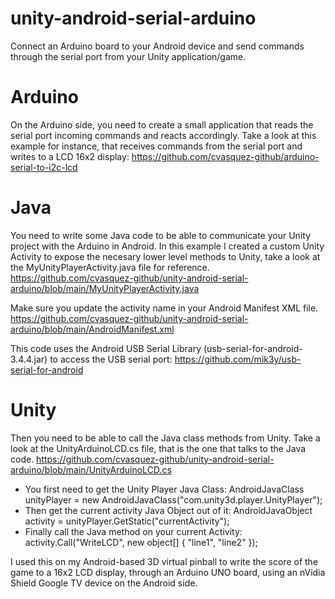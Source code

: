 # unity-android-serial-arduino
Connect an Arduino board to your Android device and send commands through the serial port from your Unity application/game.


# Arduino
On the Arduino side, you need to create a small application that reads the serial port incoming commands and reacts accordingly.
Take a look at this example for instance, that receives commands from the serial port and writes to a LCD 16x2 display: 
https://github.com/cvasquez-github/arduino-serial-to-i2c-lcd

# Java
You need to write some Java code to be able to communicate your Unity project with the Arduino in Android.
In this example I created a custom Unity Activity to expose the necesary lower level methods to Unity, take a look at the MyUnityPlayerActivity.java  file for reference.
https://github.com/cvasquez-github/unity-android-serial-arduino/blob/main/MyUnityPlayerActivity.java

Make sure you update the activity name in your Android Manifest XML file.
https://github.com/cvasquez-github/unity-android-serial-arduino/blob/main/AndroidManifest.xml

This code uses the Android USB Serial Library (usb-serial-for-android-3.4.4.jar) to access the USB serial port:
https://github.com/mik3y/usb-serial-for-android


# Unity
Then you need to be able to call the Java class methods from Unity.
Take a look at the UnityArduinoLCD.cs file, that is the one that talks to the Java code.
https://github.com/cvasquez-github/unity-android-serial-arduino/blob/main/UnityArduinoLCD.cs

- You first need to get the Unity Player Java Class: AndroidJavaClass unityPlayer = new AndroidJavaClass("com.unity3d.player.UnityPlayer");
- Then get the current activity Java Object out of it: AndroidJavaObject activity = unityPlayer.GetStatic<AndroidJavaObject>("currentActivity");
- Finally call the Java method on your current Activity: activity.Call("WriteLCD", new object[] { "line1", "line2" });  

I used this on my Android-based 3D virtual pinball to write the score of the game to a 16x2 LCD display, through an Arduino UNO board, using an nVidia Shield Google TV device on the Android side.

